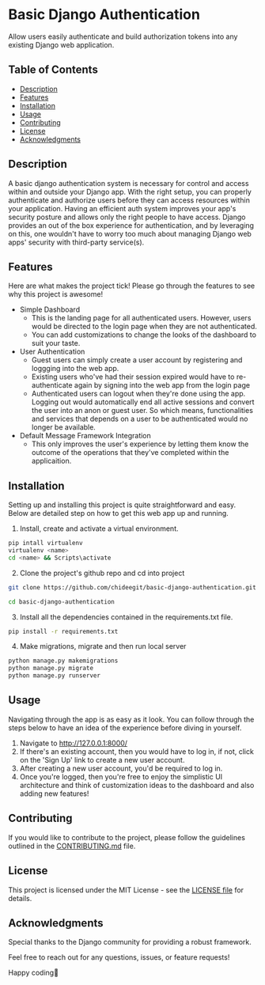 # Basic Django Authentication

Allow users easily authenticate and build authorization tokens into any existing Django web application. 

## Table of Contents

- [Description](#description)
- [Features](#features)
- [Installation](#installation)
- [Usage](#usage)
- [Contributing](#contributing)
- [License](#license)
- [Acknowledgments](#acknowledgments)

## Description

A basic django authentication system is necessary for control and access within and outside your Django app. With the right setup, you can properly authenticate and authorize users before they can access resources within your application. Having an efficient auth system improves your app's security posture and allows only the right people to have access. Django provides an out of the box experience for authentication, and by leveraging on this, one wouldn't have to worry too much about managing Django web apps' security with third-party service(s).

## Features

Here are what makes the project tick! Please go through the features to see why this project is awesome!

- Simple Dashboard
    - This is the landing page for all authenticated users. However, users would be directed to the login page when they are not authenticated. 
    - You can add customizations to change the looks of the dashboard to suit your taste. 
- User Authentication
    - Guest users can simply create a user account by registering and loggging into the web app.
    - Existing users who've had their session expired would have to re-authenticate again by signing into the web app from the login page
    - Authenticated users can logout when they're done using the app. Logging out would automatically end all active sessions and convert the user into an anon or guest user. So which means, functionalities and services that depends on a user to be authenticated would no longer be available.
- Default Message Framework Integration
    - This only improves the user's experience by letting them know the outcome of the operations that they've completed within the applicaition.

## Installation

Setting up and installing this project is quite straightforward and easy. Below are detailed step on how to get this web app up and running. 

1. Install, create and activate a virtual environment. 
```bash
pip intall virtualenv
virtualenv <name>
cd <name> && Scripts\activate
```

2. Clone the project's github repo and cd into project
```bash
git clone https://github.com/chideegit/basic-django-authentication.git

cd basic-django-authentication
```

3. Install all the dependencies contained in the requirements.txt file. 
```bash
pip install -r requirements.txt
```

4. Make migrations, migrate and  then run local server 
```bash
python manage.py makemigrations
python manage.py migrate
python manage.py runserver
```
## Usage
Navigating through the app is as easy as it look. You can follow through the steps below to have an idea of the experience before diving in yourself.

1. Navigate to http://127.0.0.1:8000/ 
2. If there's an existing account, then you would have to log in, if not, click on the 'Sign Up' link to create a new user account. 
3. After creating a new user account, you'd be required to log in. 
4. Once you're logged, then you're free to enjoy the simplistic UI architecture and think of customization ideas to the dashboard and also adding new features!

## Contributing
If you would like to contribute to the project, please follow the guidelines outlined in the [CONTRIBUTING.md](./CONTRIBUTING.md) file.

## License
This project is licensed under the MIT License - see the [LICENSE file](./LICENSE) for details.

## Acknowledgments
Special thanks to the Django community for providing a robust framework.

Feel free to reach out for any questions, issues, or feature requests!

Happy coding🚀